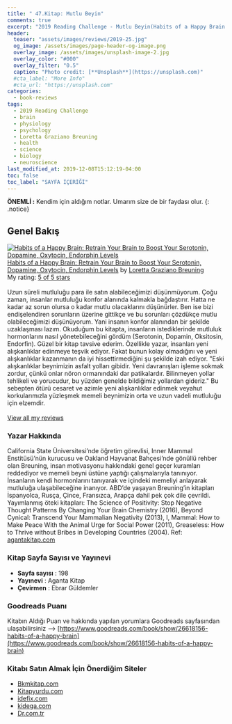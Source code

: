 ```yaml
---
title: " 47.Kitap: Mutlu Beyin"
comments: true
excerpt: "2019 Reading Challenge - Mutlu Beyin(Habits of a Happy Brain: Retrain Your Brain to Boost Your Serotonin, Dopamine, Oxytocin, Endorphin Levels) - Yazar: Loretta Graziano Breuning"
header:
  teaser: "assets/images/reviews/2019-25.jpg"
  og_image: /assets/images/page-header-og-image.png
  overlay_image: /assets/images/unsplash-image-2.jpg
  overlay_color: "#000"
  overlay_filter: "0.5"
  caption: "Photo credit: [**Unsplash**](https://unsplash.com)"
  #cta_label: "More Info"
  #cta_url: "https://unsplash.com"
categories:
  - book-reviews
tags:
  - 2019 Reading Challenge
  - brain
  - physiology
  - psychology
  - Loretta Graziano Breuning
  - health
  - science
  - biology
  - neuroscience
last_modified_at: 2019-12-08T15:12:19-04:00
toc: false
toc_label: "SAYFA İÇERİĞİ"
---
```



**ÖNEMLİ :** Kendim için aldığım notlar. Umarım size de bir faydası olur.
{: .notice}

## Genel Bakış

<a href="https://www.goodreads.com/book/show/26618156-habits-of-a-happy-brain" style="float: left; padding-right: 20px"><img border="0" alt="Habits of a Happy Brain: Retrain Your Brain to Boost Your Serotonin, Dopamine, Oxytocin,  Endorphin Levels" src="https://i.gr-assets.com/images/S/compressed.photo.goodreads.com/books/1442819041l/26618156._SX98_.jpg" /></a><a href="https://www.goodreads.com/book/show/26618156-habits-of-a-happy-brain">Habits of a Happy Brain: Retrain Your Brain to Boost Your Serotonin, Dopamine, Oxytocin,  Endorphin Levels</a> by <a href="https://www.goodreads.com/author/show/998365.Loretta_Graziano_Breuning">Loretta Graziano Breuning</a><br/>
My rating: <a href="https://www.goodreads.com/review/show/2958184170">5 of 5 stars</a><br /><br />
Uzun süreli mutluluğu para ile satın alabileceğimizi düşünmüyorum. Çoğu zaman, insanlar mutluluğu konfor alanında kalmakla bağdaştırır. Hatta ne kadar az sorun olursa o kadar mutlu olacaklarını düşünürler. Ben ise bizi endişelendiren sorunların üzerine gittikçe ve bu sorunları çözdükçe mutlu olabileceğimizi düşünüyorum. Yani insanın konfor alanından bir şekilde uzaklaşması lazım. Okuduğum bu kitapta, insanların istediklerinde mutluluk hormonlarını nasıl yönetebileceğini gördüm (Serotonin, Dopamin, Oksitosin, Endorfin). Güzel bir kitap tavsive ederim. Özellikle yazar, insanları yeni alışkanlıklar edinmeye teşvik ediyor. Fakat bunun kolay olmadığını ve yeni alışkanlıklar kazanmanın da iyi hissettirmediğini şu şekilde izah ediyor. "Eski alışkanlıklar beynimizin asfalt yolları gibidir. Yeni davranışları işleme sokmak zordur, çünkü onlar nöron ormanındaki dar patikalardır. Bilinmeyen yollar tehlikeli ve yorucudur, bu yüzden genelde bildiğimiz yollardan gideriz." Bu sebepten ötürü cesaret ve azimle yeni alışkanlıklar edinmek veyahut korkularımızla yüzleşmek memeli beynimizin orta ve uzun vadeli mutluluğu için elzemdir.
<br/><br/>
<a href="https://www.goodreads.com/review/list/88145705-hasan-elik">View all my reviews</a>

### Yazar Hakkında
California State Üniversitesi’nde öğretim görevlisi, Inner Mammal Enstitüsü’nün kurucusu ve Oakland  Hayvanat Bahçesi’nde gönüllü rehber olan Breuning, insan motivasyonu hakkındaki genel geçer kuramları reddediyor ve memeli beyni üstüne yaptığı çalışmalarıyla tanınıyor. İnsanların kendi hormonlarını tanıyarak ve içindeki memeliyi anlayarak mutluluğa ulaşabileceğine inanıyor. ABD’de yaşayan Breuning’in kitapları İspanyolca, Rusça, Çince, Fransızca, Arapça dahil pek çok dile çevrildi. Yayımlanmış öteki
kitapları: The Science of Positivity: Stop Negative Thought Patterns By Changing Your Brain Chemistry (2016), Beyond Cynical: Transcend Your Mammalian Negativity (2013), I, Mammal: How to Make Peace With the Animal Urge for Social Power (2011), Greaseless: How to Thrive without Bribes in Developing Countries (2004). Ref: [agantakitap.com](http://agantakitap.com/wp-content/uploads/2017/10/mutlubeyinonizleme.pdf)

### Kitap Sayfa Sayısı ve Yayınevi
- **Sayfa sayısı** : 198
- **Yayınevi** : Aganta Kitap
- **Çevirmen** : Ebrar Güldemler

### Goodreads Puanı
Kitabın Aldığı Puan ve hakkında yapılan yorumlara Goodreads sayfasından ulaşabilirsiniz --> [https://www.goodreads.com/book/show/26618156-habits-of-a-happy-brain](https://www.goodreads.com/book/show/26618156-habits-of-a-happy-brain)

### Kitabı Satın Almak İçin Önerdiğim Siteler

- [Bkmkitap.com](https://www.bkmkitap.com/mutlu-beyin?gclid=CjwKCAiA27LvBRB0EiwAPc8XWeVgrw-I8ITkwtqftCqLsQkARONCyGbxV0yHFkEXvQeTwoWD-D2zThoCHiYQAvD_BwE)
- [Kitapyurdu.com](https://www.kitapyurdu.com/kitap/mutlu-beyin-amp-mutluluk-hormonlarinizi-yonetin/437318.html)
- [idefix.com](https://www.idefix.com/Kitap/Mutlu-Beyin/Egitim-Basvuru/Kisisel-Gelisim/urunno=0001724095001)
- [kidega.com](https://kidega.com/kitap/mutlu-beyin-084245/detay?gclid=CjwKCAiA27LvBRB0EiwAPc8XWcCAX9knEOP7f8Ju8E0_PV_UO5iPR27OrYAmnpvZh9cURk_dtU54xxoCPJsQAvD_BwE)
- [Dr.com.tr](https://www.dr.com.tr/Kitap/Mutlu-Beyin/Egitim-Basvuru/Kisisel-Gelisim/urunno=0001724095001)
